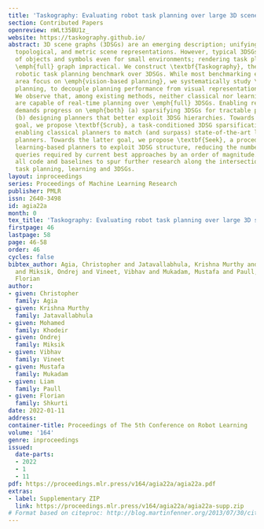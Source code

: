 ```yaml
---
title: 'Taskography: Evaluating robot task planning over large 3D scene graphs'
section: Contributed Papers
openreview: nWLt35BU1z_
website: https://taskography.github.io/
abstract: 3D scene graphs (3DSGs) are an emerging description; unifying symbolic,
  topological, and metric scene representations. However, typical 3DSGs contain hundreds
  of objects and symbols even for small environments; rendering task planning on the
  \emph{full} graph impractical. We construct \textbf{Taskography}, the first large-scale
  robotic task planning benchmark over 3DSGs. While most benchmarking efforts in this
  area focus on \emph{vision-based planning}, we systematically study \emph{symbolic}
  planning, to decouple planning performance from visual representation learning.
  We observe that, among existing methods, neither classical nor learning-based planners
  are capable of real-time planning over \emph{full} 3DSGs. Enabling real-time planning
  demands progress on \emph{both} (a) sparsifying 3DSGs for tractable planning and
  (b) designing planners that better exploit 3DSG hierarchies. Towards the former
  goal, we propose \textbf{Scrub}, a task-conditioned 3DSG sparsification method;
  enabling classical planners to match (and surpass) state-of-the-art learning-based
  planners. Towards the latter goal, we propose \textbf{Seek}, a procedure enabling
  learning-based planners to exploit 3DSG structure, reducing the number of replanning
  queries required by current best approaches by an order of magnitude. We will open-source
  all code and baselines to spur further research along the intersections of robot
  task planning, learning and 3DSGs.
layout: inproceedings
series: Proceedings of Machine Learning Research
publisher: PMLR
issn: 2640-3498
id: agia22a
month: 0
tex_title: 'Taskography: Evaluating robot task planning over large 3D scene graphs'
firstpage: 46
lastpage: 58
page: 46-58
order: 46
cycles: false
bibtex_author: Agia, Christopher and Jatavallabhula, Krishna Murthy and Khodeir, Mohamed
  and Miksik, Ondrej and Vineet, Vibhav and Mukadam, Mustafa and Paull, Liam and Shkurti,
  Florian
author:
- given: Christopher
  family: Agia
- given: Krishna Murthy
  family: Jatavallabhula
- given: Mohamed
  family: Khodeir
- given: Ondrej
  family: Miksik
- given: Vibhav
  family: Vineet
- given: Mustafa
  family: Mukadam
- given: Liam
  family: Paull
- given: Florian
  family: Shkurti
date: 2022-01-11
address:
container-title: Proceedings of The 5th Conference on Robot Learning
volume: '164'
genre: inproceedings
issued:
  date-parts:
  - 2022
  - 1
  - 11
pdf: https://proceedings.mlr.press/v164/agia22a/agia22a.pdf
extras:
- label: Supplementary ZIP
  link: https://proceedings.mlr.press/v164/agia22a/agia22a-supp.zip
# Format based on citeproc: http://blog.martinfenner.org/2013/07/30/citeproc-yaml-for-bibliographies/
---
```

